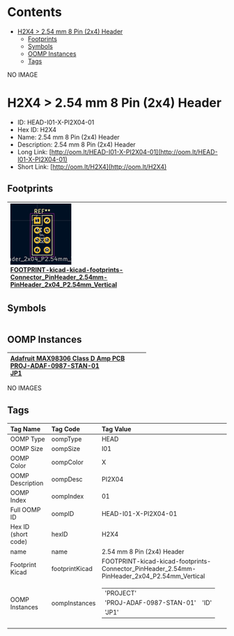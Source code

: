 



Contents
========

* [H2X4 > 2.54 mm 8 Pin (2x4) Header](#h2x4--254-mm-8-pin-2x4-header)
	* [Footprints](#footprints)
	* [Symbols](#symbols)
	* [OOMP Instances](#oomp-instances)
	* [Tags](#tags)
  
NO IMAGE  
# H2X4 > 2.54 mm 8 Pin (2x4) Header

- ID: HEAD-I01-X-PI2X04-01
- Hex ID: H2X4
- Name: 2.54 mm 8 Pin (2x4) Header
- Description: 2.54 mm 8 Pin (2x4) Header
- Long Link: [http://oom.lt/HEAD-I01-X-PI2X04-01](http://oom.lt/HEAD-I01-X-PI2X04-01)
- Short Link: [http://oom.lt/H2X4](http://oom.lt/H2X4)

## Footprints
  

|[![](https://raw.githubusercontent.com/oomlout/oomlout_OOMP_eda_V2/main/FOOTPRINT/kicad/kicad-footprints/Connector_PinHeader_2.54mm/PinHeader_2x04_P2.54mm_Vertical/image_140.png)<br>FOOTPRINT-kicad-kicad-footprints-Connector_PinHeader_2.54mm-PinHeader_2x04_P2.54mm_Vertical](https://github.com/oomlout/oomlout_OOMP_eda_V2/tree/main/FOOTPRINT/kicad/kicad-footprints/Connector_PinHeader_2.54mm/PinHeader_2x04_P2.54mm_Vertical/)||||
| :--- | :--- | :--- | :--- |

## Symbols
  

|||||
| :--- | :--- | :--- | :--- |

## OOMP Instances
  

|[Adafruit MAX98306 Class D Amp PCB<br>PROJ-ADAF-0987-STAN-01<br>JP1](https://github.com/oomlout/oomlout_OOMP_projects_V2/tree/main/PROJ/ADAF/0987/STAN/01/)||||
| :--- | :--- | :--- | :--- |
  
NO IMAGES  
## Tags
  

|Tag Name|Tag Code|Tag Value|
| :--- | :--- | :--- |
|OOMP Type|oompType|HEAD|
|OOMP Size|oompSize|I01|
|OOMP Color|oompColor|X|
|OOMP Description|oompDesc|PI2X04|
|OOMP Index|oompIndex|01|
|Full OOMP ID|oompID|HEAD-I01-X-PI2X04-01|
|Hex ID (short code)|hexID|H2X4|
|name|name|2.54 mm 8 Pin (2x4) Header|
|Footprint Kicad|footprintKicad|FOOTPRINT-kicad-kicad-footprints-Connector_PinHeader_2.54mm-PinHeader_2x04_P2.54mm_Vertical|
|OOMP Instances|oompInstances|<table><tr><td>'PROJECT'</td></tr><tr><td> 'PROJ-ADAF-0987-STAN-01'</td><td> 'ID'</td></tr><tr><td> 'JP1'</td></tr></table>|
||||
